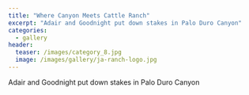 ```yaml
---
title: "Where Canyon Meets Cattle Ranch"
excerpt: "Adair and Goodnight put down stakes in Palo Duro Canyon"
categories:
  - gallery
header:
  teaser: /images/category_8.jpg
  image: /images/gallery/ja-ranch-logo.jpg
---
```

Adair and Goodnight put down stakes in Palo Duro Canyon
